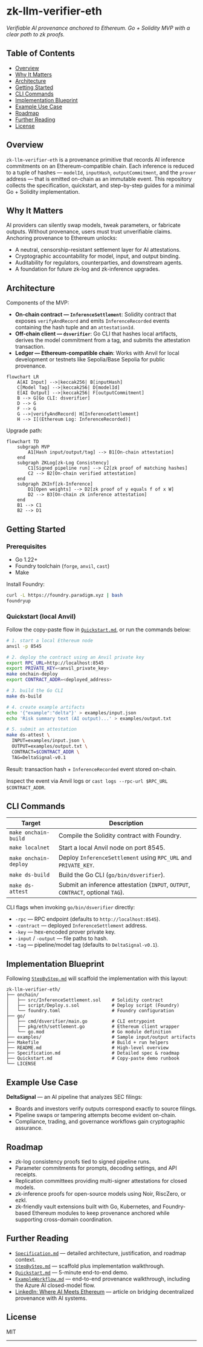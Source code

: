 # zk-llm-verifier-eth

_Verifiable AI provenance anchored to Ethereum. Go + Solidity MVP with a clear path to zk proofs._

## Table of Contents
- [Overview](#overview)
- [Why It Matters](#why-it-matters)
- [Architecture](#architecture)
- [Getting Started](#getting-started)
- [CLI Commands](#cli-commands)
- [Implementation Blueprint](#implementation-blueprint)
- [Example Use Case](#example-use-case)
- [Roadmap](#roadmap)
- [Further Reading](#further-reading)
- [License](#license)

## Overview

`zk-llm-verifier-eth` is a provenance primitive that records AI inference commitments on an Ethereum-compatible chain. Each inference is reduced to a tuple of hashes — `modelId`, `inputHash`, `outputCommitment`, and the `prover` address — that is emitted on-chain as an immutable event. This repository collects the specification, quickstart, and step-by-step guides for a minimal Go + Solidity implementation.

## Why It Matters

AI providers can silently swap models, tweak parameters, or fabricate outputs. Without provenance, users must trust unverifiable claims. Anchoring provenance to Ethereum unlocks:

- A neutral, censorship-resistant settlement layer for AI attestations.
- Cryptographic accountability for model, input, and output binding.
- Auditability for regulators, counterparties, and downstream agents.
- A foundation for future zk-log and zk-inference upgrades.

## Architecture

Components of the MVP:

- **On-chain contract — `InferenceSettlement`**: Solidity contract that exposes `verifyAndRecord` and emits `InferenceRecorded` events containing the hash tuple and an `attestationId`.
- **Off-chain client — `dsverifier`**: Go CLI that hashes local artifacts, derives the model commitment from a tag, and submits the attestation transaction.
- **Ledger — Ethereum-compatible chain**: Works with Anvil for local development or testnets like Sepolia/Base Sepolia for public provenance.

```mermaid
flowchart LR
    A[AI Input] -->|keccak256| B[inputHash]
    C[Model Tag] -->|keccak256| D[modelId]
    E[AI Output] -->|keccak256| F[outputCommitment]
    B --> G[Go CLI: dsverifier]
    D --> G
    F --> G
    G -->|verifyAndRecord| H[InferenceSettlement]
    H --> I[(Ethereum Log: InferenceRecorded)]
```

Upgrade path:

```mermaid
flowchart TD
    subgraph MVP
        A1[Hash input/output/tag] --> B1[On-chain attestation]
    end
    subgraph ZKLog[zk-Log Consistency]
        C1[Signed pipeline run] --> C2[zk proof of matching hashes]
        C2 --> B2[On-chain verified attestation]
    end
    subgraph ZKInf[zk-Inference]
        D1[Open weights] --> D2[zk proof of y equals f of x W]
        D2 --> B3[On-chain zk inference attestation]
    end
    B1 --> C1
    B2 --> D1
```

## Getting Started

### Prerequisites
- Go 1.22+
- Foundry toolchain (`forge`, `anvil`, `cast`)
- Make

Install Foundry:
```bash
curl -L https://foundry.paradigm.xyz | bash
foundryup
```

### Quickstart (local Anvil)
Follow the copy-paste flow in [`Quickstart.md`](Quickstart.md), or run the commands below:
```bash
# 1. start a local Ethereum node
anvil -p 8545

# 2. deploy the contract using an Anvil private key
export RPC_URL=http://localhost:8545
export PRIVATE_KEY=<anvil_private_key>
make onchain-deploy
export CONTRACT_ADDR=<deployed_address>

# 3. build the Go CLI
make ds-build

# 4. create example artifacts
echo '{"example":"delta"}' > examples/input.json
echo 'Risk summary text (AI output)...' > examples/output.txt

# 5. submit an attestation
make ds-attest \
  INPUT=examples/input.json \
  OUTPUT=examples/output.txt \
  CONTRACT=$CONTRACT_ADDR \
  TAG=DeltaSignal-v0.1
```
Result: transaction hash + `InferenceRecorded` event stored on-chain.

Inspect the event via Anvil logs or `cast logs --rpc-url $RPC_URL $CONTRACT_ADDR`.

## CLI Commands

| Target | Description |
| --- | --- |
| `make onchain-build` | Compile the Solidity contract with Foundry. |
| `make localnet` | Start a local Anvil node on port 8545. |
| `make onchain-deploy` | Deploy `InferenceSettlement` using `RPC_URL` and `PRIVATE_KEY`. |
| `make ds-build` | Build the Go CLI (`go/bin/dsverifier`). |
| `make ds-attest` | Submit an inference attestation (`INPUT`, `OUTPUT`, `CONTRACT`, optional `TAG`). |

CLI flags when invoking `go/bin/dsverifier` directly:
- `-rpc` — RPC endpoint (defaults to `http://localhost:8545`).
- `-contract` — deployed `InferenceSettlement` address.
- `-key` — hex-encoded prover private key.
- `-input` / `-output` — file paths to hash.
- `-tag` — pipeline/model tag (defaults to `DeltaSignal-v0.1`).

## Implementation Blueprint

Following [`StepByStep.md`](StepByStep.md) will scaffold the implementation with this layout:
```text
zk-llm-verifier-eth/
├── onchain/
│   ├── src/InferenceSettlement.sol    # Solidity contract
│   ├── script/Deploy.s.sol            # Deploy script (Foundry)
│   └── foundry.toml                   # Foundry configuration
├── go/
│   ├── cmd/dsverifier/main.go         # CLI entrypoint
│   ├── pkg/eth/settlement.go          # Ethereum client wrapper
│   └── go.mod                         # Go module definition
├── examples/                          # Sample input/output artifacts
├── Makefile                           # Build + run helpers
├── README.md                          # High-level overview
├── Specification.md                   # Detailed spec & roadmap
├── Quickstart.md                      # Copy-paste demo runbook
└── LICENSE
```

## Example Use Case

**DeltaSignal** — an AI pipeline that analyzes SEC filings:
- Boards and investors verify outputs correspond exactly to source filings.
- Pipeline swaps or tampering attempts become evident on-chain.
- Compliance, trading, and governance workflows gain cryptographic assurance.

## Roadmap

- zk-log consistency proofs tied to signed pipeline runs.
- Parameter commitments for prompts, decoding settings, and API receipts.
- Replication committees providing multi-signer attestations for closed models.
- zk-inference proofs for open-source models using Noir, RiscZero, or ezkl.
- zk-friendly vault extensions built with Go, Kubernetes, and Foundry-based Ethereum modules to keep provenance anchored while supporting cross-domain coordination.

## Further Reading

- [`Specification.md`](Specification.md) — detailed architecture, justification, and roadmap context.
- [`StepByStep.md`](StepByStep.md) — scaffold plus implementation walkthrough.
- [`Quickstart.md`](Quickstart.md) — 5-minute end-to-end demo.
- [`ExampleWorkflow.md`](ExampleWorkflow.md) — end-to-end provenance walkthrough, including the Azure AI closed-model flow.
- [LinkedIn: Where AI Meets Ethereum](https://www.linkedin.com/pulse/where-ai-meets-ethereum-constantine-vassilev-7g7ec/?trackingId=MD666kbliq2o36Emq1RKLQ%3D%3D) — article on bridging decentralized provenance with AI systems.

## License

MIT

---

